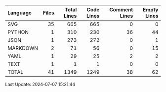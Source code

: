 | Language   |   Files |   Total Lines |   Code Lines |   Comment Lines |   Empty Lines |
|:-----------|--------:|--------------:|-------------:|----------------:|--------------:|
| SVG        |      35 |           665 |          665 |               0 |             0 |
| PYTHON     |       1 |           310 |          230 |              36 |            44 |
| JSON       |       1 |           273 |          272 |               0 |             1 |
| MARKDOWN   |       2 |            71 |           56 |               0 |            15 |
| YAML       |       1 |            29 |           25 |               2 |             2 |
| TEXT       |       1 |             1 |            1 |               0 |             0 |
| TOTAL      |      41 |          1349 |         1249 |              38 |            62 |

Last Update: 2024-07-07 15:21:44